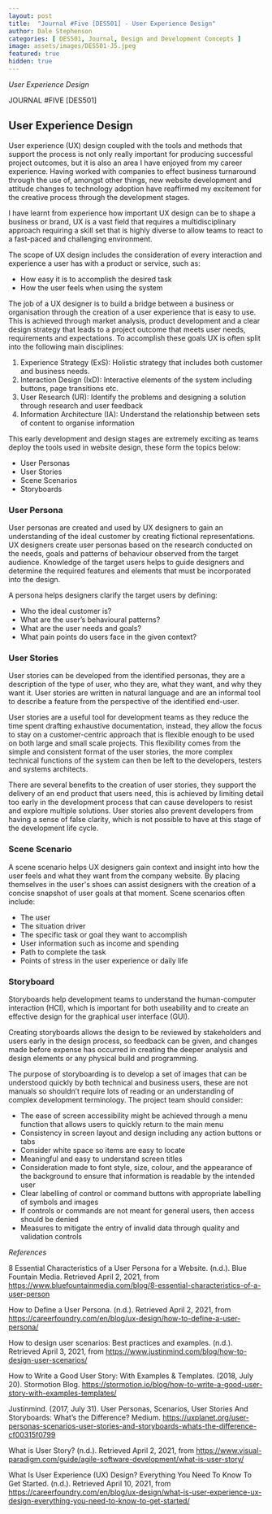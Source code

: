 ```yaml
---
layout: post
title:  "Journal #Five [DES501] - User Experience Design" 
author: Dale Stephenson
categories: [ DES501, Journal, Design and Development Concepts ]
image: assets/images/DES501-J5.jpeg
featured: true
hidden: true
---
```

<i>User Experience Design</i>

JOURNAL #FIVE [DES501]

<h2>User Experience Design</h2>

User experience (UX) design coupled with the tools and methods that support the process is not only really important for producing successful project outcomes, but it is also an area I have enjoyed from my career experience. Having worked with companies to effect business turnaround through the use of, amongst other things, new website development and attitude changes to technology adoption have reaffirmed my excitement for the creative process through the development stages.
 
I have learnt from experience how important UX design can be to shape a business or brand, UX is a vast field that requires a multidisciplinary approach requiring a skill set that is highly diverse to allow teams to react to a fast-paced and challenging environment.
 
The scope of UX design includes the consideration of every interaction and experience a user has with a product or service, such as:
 
- How easy it is to accomplish the desired task 
- How the user feels when using the system
 
The job of a UX designer is to build a bridge between a business or organisation through the creation of a user experience that is easy to use. This is achieved through market analysis, product development and a clear design strategy that leads to a project outcome that meets user needs, requirements and expectations. To accomplish these goals UX is often split into the following main disciplines:
 
1. Experience Strategy (ExS): Holistic strategy that includes both customer and business needs.
2. Interaction Design (IxD): Interactive elements of the system including buttons, page transitions etc.
3. User Research (UR): Identify the problems and designing a solution through research and user feedback
4. Information Architecture (IA): Understand the relationship between sets of content to organise information 
 
This early development and design stages are extremely exciting as teams deploy the tools used in website design, these form the topics below:

- User Personas
- User Stories
- Scene Scenarios
- Storyboards 

<h3>User Persona</h3>

User personas are created and used by UX designers to gain an understanding of the ideal customer by creating fictional representations. UX designers create user personas based on the research conducted on the needs, goals and patterns of behaviour observed from the target audience. Knowledge of the target users helps to guide designers and determine the required features and elements that must be incorporated into the design.

A persona helps designers clarify the target users by defining:

- Who the ideal customer is?
- What are the user’s behavioural patterns?
- What are the user needs and goals?
- What pain points do users face in the given context?

<h3>User Stories</h3>

User stories can be developed from the identified personas, they are a description of the type of user, who they are, what they want, and why they want it. User stories are written in natural language and are an informal tool to describe a feature from the perspective of the identified 
end-user. 

User stories are a useful tool for development teams as they reduce the time spent drafting exhaustive documentation, instead, they allow the focus to stay on a customer-centric approach that is flexible enough to be used on both large and small scale projects. This flexibility comes from the simple and consistent format of the user stories, the more complex technical functions of the system can then be left to the developers, testers and systems architects.

There are several benefits to the creation of user stories, they support the delivery of an end product that users need, this is achieved by limiting detail too early in the development process that can cause developers to resist and explore multiple solutions. User stories also prevent developers from having a sense of false clarity, which is not possible to have at this stage of the development life cycle. 

<h3>Scene Scenario</h3>

A scene scenario helps UX designers gain context and insight into how the user feels and what they want from the company website. By placing themselves in the user's shoes can assist designers with the creation of a concise snapshot of user goals at that moment. Scene scenarios often include:

- The user 
- The situation driver 
- The specific task or goal they want to accomplish
- User information such as income and spending 
- Path to complete the task
- Points of stress in the user experience or daily life

<h3>Storyboard</h3>

Storyboards help development teams to understand the human-computer interaction (HCI), which is important for both useability and to create an effective design for the graphical user interface (GUI). 

Creating storyboards allows the design to be reviewed by stakeholders and users early in the design process, so feedback can be given, and changes made before expense has occurred in creating the deeper analysis and design elements or any physical build and programming.

The purpose of storyboarding is to develop a set of images that can be understood quickly by both technical and business users, these are not manuals so shouldn’t require lots of reading or an understanding of complex development terminology. The project team should consider:

- The ease of screen accessibility might be achieved through a menu function that allows users to quickly return to the main menu
- Consistency in screen layout and design including any action buttons or tabs
- Consider white space so items are easy to locate
- Meaningful and easy to understand screen titles
- Consideration made to font style, size, colour, and the appearance of the background to ensure that information is readable by the intended user
- Clear labelling of control or command buttons with appropriate labelling of symbols and images
- If controls or commands are not meant for general users, then access should be denied
- Measures to mitigate the entry of invalid data through quality and validation controls

<i>References</i>

8 Essential Characteristics of a User Persona for a Website. (n.d.). Blue Fountain Media. Retrieved April 2, 2021, from https://www.bluefountainmedia.com/blog/8-essential-characteristics-of-a-user-person

How to Define a User Persona. (n.d.). Retrieved April 2, 2021, from https://careerfoundry.com/en/blog/ux-design/how-to-define-a-user-persona/

How to design user scenarios: Best practices and examples. (n.d.). Retrieved April 3, 2021, from https://www.justinmind.com/blog/how-to-design-user-scenarios/

How to Write a Good User Story: With Examples & Templates. (2018, July 20). Stormotion Blog. https://stormotion.io/blog/how-to-write-a-good-user-story-with-examples-templates/

Justinmind. (2017, July 31). User Personas, Scenarios, User Stories And Storyboards: What’s the Difference? Medium. https://uxplanet.org/user-personas-scenarios-user-stories-and-storyboards-whats-the-difference-cf00315f0799

What is User Story? (n.d.). Retrieved April 2, 2021, from https://www.visual-paradigm.com/guide/agile-software-development/what-is-user-story/

What Is User Experience (UX) Design? Everything You Need To Know To Get Started. (n.d.). Retrieved April 10, 2021, from https://careerfoundry.com/en/blog/ux-design/what-is-user-experience-ux-design-everything-you-need-to-know-to-get-started/